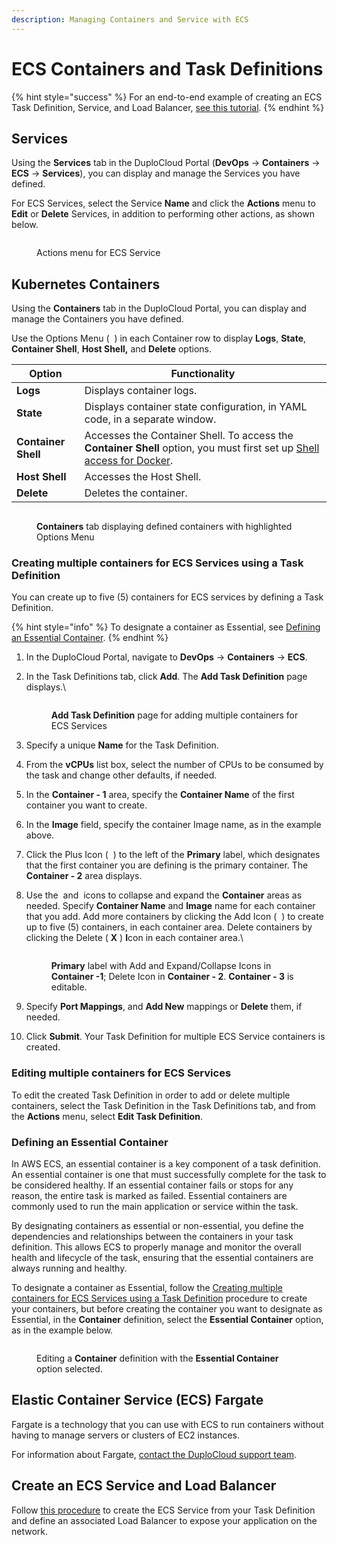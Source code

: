 ```yaml
---
description: Managing Containers and Service with ECS
---
```


# ECS Containers and Task Definitions

{% hint style="success" %}
For an end-to-end example of creating an ECS Task Definition, Service, and Load Balancer, [see this tutorial](../../quick-start/quick-start-ecs-services/step-4-create-app-via-ecs.md).
{% endhint %}

## Services

Using the **Services** tab in the DuploCloud Portal (**DevOps** -> **Containers** -> **ECS** -> **Services**), you can display and manage the Services you have defined.

For ECS Services, select the Service **Name** and click the **Actions** menu to **Edit** or **Delete** Services, in addition to performing other actions, as shown below.&#x20;

<div align="left">

<figure><img src="../../../.gitbook/assets/ECS_S (1).png" alt=""><figcaption><p>Actions menu for ECS Service</p></figcaption></figure>

</div>

## Kubernetes Containers

Using the **Containers** tab in the DuploCloud Portal, you can display and manage the Containers you have defined.

Use the Options Menu ( <img src="../../../.gitbook/assets/Kabab_three_Vertical_dots (1).png" alt="" data-size="line"> ) in each Container row to display **Logs**, **State**, **Container Shell**, **Host Shell,** and **Delete** options.&#x20;

| Option              | Functionality                                                                                                                                                  |
| ------------------- | -------------------------------------------------------------------------------------------------------------------------------------------------------------- |
| **Logs**            | Displays container logs.                                                                                                                                       |
| **State**           | Displays container state configuration, in YAML code, in a separate window.                                                                                    |
| **Container Shell** | Accesses the Container Shell. To access the **Container Shell** option, you must first set up [Shell access for Docker](../../prerequisites/kubectl-shell.md). |
| **Host Shell**      | Accesses the Host Shell.                                                                                                                                       |
| **Delete**          | Deletes the container.                                                                                                                                         |

<figure><img src="../../../.gitbook/assets/image (2) (1).png" alt=""><figcaption><p><strong>Containers</strong> tab displaying defined containers with highlighted Options Menu</p></figcaption></figure>

### Creating multiple containers for ECS Services using a Task Definition <a href="#7-toc-title" id="7-toc-title"></a>

You can create up to five (5) containers for ECS services by defining a Task Definition.

{% hint style="info" %}
To designate a container as Essential, see [Defining an Essential Container](ecs-containers-and-task-definitions.md#7-toc-title-2).
{% endhint %}

1. In the DuploCloud Portal, navigate to **DevOps** -> **Containers** -> **ECS**.
2.  In the Task Definitions tab, click **Add**. The **Add Task Definition** page displays.\


    <div align="left">

    <figure><img src="../../../.gitbook/assets/ECS_Mult_con_1.png" alt=""><figcaption><p><strong>Add Task Definition</strong> page for adding multiple containers for ECS Services</p></figcaption></figure>

    </div>


3. Specify a unique **Name** for the Task Definition.
4. From the **vCPUs** list box, select the number of CPUs to be consumed by the task and change other defaults, if needed.
5. In the **Container - 1** area, specify the **Container Name** of the first container you want to create.
6. In the **Image** field, specify the container Image name, as in the example above.&#x20;
7. Click the Plus Icon ( <img src="../../../.gitbook/assets/plus-sign-icon.png" alt="" data-size="line"> ) to the left of the **Primary** label, which designates that the first container you are defining is the primary container. The **Container - 2** area displays.&#x20;
8.  Use the  <img src="../../../.gitbook/assets/up_chevron_icon.png" alt="" data-size="line"> and  <img src="../../../.gitbook/assets/down_chevron_icon (2).png" alt="" data-size="line"> icons to collapse and expand the **Container** areas as needed. Specify **Container Name** and **Image** name for each container that you add. Add more containers by clicking the Add Icon ( <img src="../../../.gitbook/assets/plus-sign-icon.png" alt="" data-size="line"> ) to create up to five (5) containers, in each container area. Delete containers by clicking the Delete ( **X** ) **I**con in each container area.\


    <div align="left">

    <figure><img src="../../../.gitbook/assets/ECS_Mult_con_2 (2).png" alt=""><figcaption><p><strong>Primary</strong> label with Add and Expand/Collapse Icons in <strong>Container -1</strong>; Delete Icon in <strong>Container - 2</strong>. <strong>Container - 3</strong> is editable.</p></figcaption></figure>

    </div>


9. Specify **Port Mappings**, and **Add New** mappings or **Delete** them, if needed.
10. Click **Submit**. Your Task Definition for multiple ECS Service containers is created.

### Editing multiple containers for ECS Services <a href="#7-toc-title" id="7-toc-title"></a>

To edit the created Task Definition in order to add or delete multiple containers, select the Task Definition in the Task Definitions tab, and from the **Actions** menu, select **Edit Task Definition**.&#x20;

### Defining an Essential Container <a href="#7-toc-title" id="7-toc-title"></a>

In AWS ECS, an essential container is a key component of a task definition. An essential container is one that must successfully complete for the task to be considered healthy. If an essential container fails or stops for any reason, the entire task is marked as failed. Essential containers are commonly used to run the main application or service within the task.

By designating containers as essential or non-essential, you define the dependencies and relationships between the containers in your task definition. This allows ECS to properly manage and monitor the overall health and lifecycle of the task, ensuring that the essential containers are always running and healthy.

To designate a container as Essential, follow the [Creating multiple containers for ECS Services using a Task Definition](ecs-containers-and-task-definitions.md#7-toc-title) procedure to create your containers, but before creating the container you want to designate as Essential, in the **Container** definition, select the **Essential Container** option, as in the example below.

<div align="left">

<figure><img src="../../../.gitbook/assets/ecs.png" alt=""><figcaption><p>Editing a <strong>Container</strong> definition with the <strong>Essential Container</strong> option selected.</p></figcaption></figure>

</div>

## Elastic Container Service (ECS) Fargate <a href="#9-toc-title" id="9-toc-title"></a>

Fargate is a technology that you can use with ECS to run containers without having to manage servers or clusters of EC2 instances.

For information about Fargate, [contact the DuploCloud support team](https://duplocloud.com/company/contact-us/).

## Create an ECS Service and Load Balancer&#x20;

Follow [this procedure](../load-balancers/ecs-services-and-load-balancers.md) to create the ECS Service from your Task Definition and define an associated Load Balancer to expose your application on the network.
